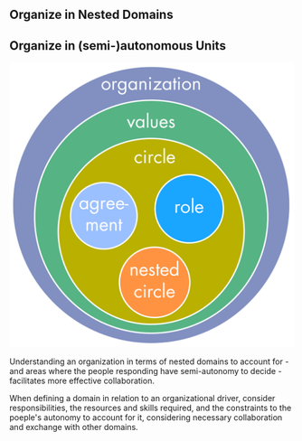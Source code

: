 ## Organize in Nested Domains

## Organize in (semi-)autonomous Units

![right,fit](img/tension-driver-domain/nested-domains.png)

Understanding an organization in terms of nested domains to account for - and areas where the people responding have semi-autonomy to decide - facilitates more effective collaboration.

When defining a domain in relation to an organizational driver, consider responsibilities, the resources and skills required, and the constraints to the poeple's autonomy to account for it, considering necessary collaboration and exchange with other domains. 
